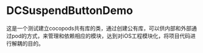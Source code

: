# DCSuspendButtonDemo
这是一个测试建立cocopods共有库的类，通过创建公有库，可以供内部和外部通过pod的方式，来管理和依赖相应的模块，达到对iOS工程模块化，将项目代码进行解耦的目的。
